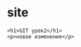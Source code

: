 # site
<!DOCTYPE>
<html lang = "en">
<head>
	<meta charset = "UTF-8">
	<title>Document</title>
</head>
<body>
	
	<h1>GIT урок2</h1>
	<p>новое изменение</p>
</body>
